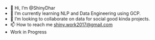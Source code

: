 - 👋 Hi, I’m @ShinyDhar
- 🌱 I’m currently learning NLP and Data Engineering using GCP.
- 💞️ I’m looking to collaborate on data for social good kinda projects.
- 📫 How to reach me shiny.work2017@gmail.com
- Work in Progress

<!---
ShinyDhar/ShinyDhar is a ✨ special ✨ repository because its `README.md` (this file) appears on your GitHub profile.
You can click the Preview link to take a look at your changes.
--->

